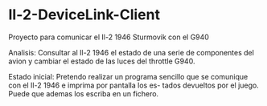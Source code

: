 # Il-2-DeviceLink-Client
Proyecto para comunicar el Il-2 1946 Sturmovik con el G940

Analisis: Consultar al Il-2 1946 el estado de una serie de componentes del avion y cambiar el estado de las luces del 
          throttle G940.
          
          
Estado inicial: Pretendo realizar un programa sencillo que se comunique con el Il-2 1946 e imprima por pantalla los es-
                tados devueltos por el juego. Puede que ademas los escriba en un fichero.
